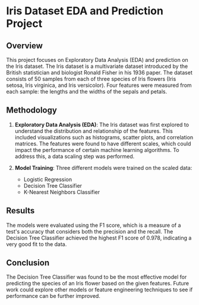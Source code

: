 # Iris Dataset EDA and Prediction Project

## Overview
This project focuses on Exploratory Data Analysis (EDA) and prediction on the Iris dataset. The Iris dataset is a multivariate dataset introduced by the British statistician and biologist Ronald Fisher in his 1936 paper. The dataset consists of 50 samples from each of three species of Iris flowers (Iris setosa, Iris virginica, and Iris versicolor). Four features were measured from each sample: the lengths and the widths of the sepals and petals.

## Methodology
1. **Exploratory Data Analysis (EDA)**: The Iris dataset was first explored to understand the distribution and relationship of the features. This included visualizations such as histograms, scatter plots, and correlation matrices. The features were found to have different scales, which could impact the performance of certain machine learning algorithms. To address this, a data scaling step was performed.

2. **Model Training**: Three different models were trained on the scaled data:
    - Logistic Regression
    - Decision Tree Classifier
    - K-Nearest Neighbors Classifier

## Results
The models were evaluated using the F1 score, which is a measure of a test's accuracy that considers both the precision and the recall. The Decision Tree Classifier achieved the highest F1 score of 0.978, indicating a very good fit to the data.

## Conclusion
The Decision Tree Classifier was found to be the most effective model for predicting the species of an Iris flower based on the given features. Future work could explore other models or feature engineering techniques to see if performance can be further improved.
